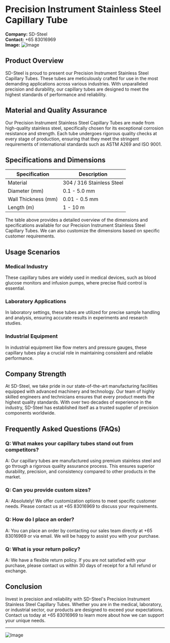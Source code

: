 # Precision Instrument Stainless Steel Capillary Tube

**Company:** SD-Steel  
**Contact:** +65 83016969  
**Image:** ![Image](https://github.com/user-attachments/assets/2567258e-e124-4816-932d-1809bd27ef0b)

## Product Overview

SD-Steel is proud to present our Precision Instrument Stainless Steel Capillary Tubes. These tubes are meticulously crafted for use in the most demanding applications across various industries. With unparalleled precision and durability, our capillary tubes are designed to meet the highest standards of performance and reliability.

## Material and Quality Assurance

Our Precision Instrument Stainless Steel Capillary Tubes are made from high-quality stainless steel, specifically chosen for its exceptional corrosion resistance and strength. Each tube undergoes rigorous quality checks at every stage of production, ensuring that they meet the stringent requirements of international standards such as ASTM A269 and ISO 9001.

## Specifications and Dimensions

| Specification | Description |
|---------------|-------------|
| Material      | 304 / 316 Stainless Steel |
| Diameter (mm) | 0.1 - 5.0 mm |
| Wall Thickness (mm) | 0.01 - 0.5 mm |
| Length (m)    | 1 - 10 m |

The table above provides a detailed overview of the dimensions and specifications available for our Precision Instrument Stainless Steel Capillary Tubes. We can also customize the dimensions based on specific customer requirements.

## Usage Scenarios

### Medical Industry
These capillary tubes are widely used in medical devices, such as blood glucose monitors and infusion pumps, where precise fluid control is essential.

### Laboratory Applications
In laboratory settings, these tubes are utilized for precise sample handling and analysis, ensuring accurate results in experiments and research studies.

### Industrial Equipment
In industrial equipment like flow meters and pressure gauges, these capillary tubes play a crucial role in maintaining consistent and reliable performance.

## Company Strength

At SD-Steel, we take pride in our state-of-the-art manufacturing facilities equipped with advanced machinery and technology. Our team of highly skilled engineers and technicians ensures that every product meets the highest quality standards. With over two decades of experience in the industry, SD-Steel has established itself as a trusted supplier of precision components worldwide.

## Frequently Asked Questions (FAQs)

### Q: What makes your capillary tubes stand out from competitors?
A: Our capillary tubes are manufactured using premium stainless steel and go through a rigorous quality assurance process. This ensures superior durability, precision, and consistency compared to other products in the market.

### Q: Can you provide custom sizes?
A: Absolutely! We offer customization options to meet specific customer needs. Please contact us at +65 83016969 to discuss your requirements.

### Q: How do I place an order?
A: You can place an order by contacting our sales team directly at +65 83016969 or via email. We will be happy to assist you with your purchase.

### Q: What is your return policy?
A: We have a flexible return policy. If you are not satisfied with your purchase, please contact us within 30 days of receipt for a full refund or exchange.

## Conclusion

Invest in precision and reliability with SD-Steel's Precision Instrument Stainless Steel Capillary Tubes. Whether you are in the medical, laboratory, or industrial sector, our products are designed to exceed your expectations. Contact us today at +65 83016969 to learn more about how we can support your unique needs.

---

![Image](https://github.com/user-attachments/assets/2567258e-e124-4816-932d-1809bd27ef0b)
